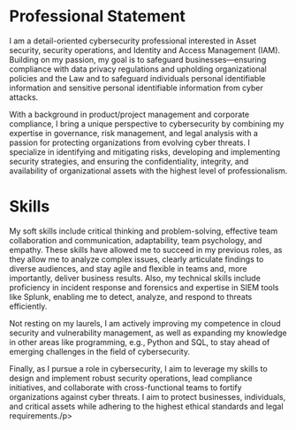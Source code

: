 <h1>Professional Statement</h1>

<p> I am a detail-oriented cybersecurity professional interested in Asset security, security operations, and Identity and Access Management (IAM). Building on my passion, my goal is to safeguard businesses—ensuring compliance with data privacy regulations and upholding organizational policies and the Law and to safeguard individuals personal identifiable information and sensitive personal identifiable information from cyber attacks. </p>


<p> With a background in product/project management and corporate compliance, I bring a unique perspective to cybersecurity by combining my expertise in governance, risk management, and legal analysis with a passion for protecting organizations from evolving cyber threats. I specialize in identifying and mitigating risks, developing and implementing security strategies, and ensuring the confidentiality, integrity, and availability of organizational assets with the highest level of professionalism. </p>

# Skills

<p> My soft skills include critical thinking and problem-solving, effective team collaboration and communication, adaptability, team psychology, and empathy. These skills have allowed me to succeed in my previous roles, as they allow me to analyze complex issues, clearly articulate findings to diverse audiences, and stay agile and flexible in teams and, more importantly, deliver business results. Also, my technical skills include proficiency in incident response and forensics and expertise in SIEM tools like Splunk, enabling me to detect, analyze, and respond to threats efficiently.

Not resting on my laurels, I am actively improving my competence in cloud security and vulnerability management, as well as expanding my knowledge in other areas like programming, e.g., Python and SQL, to stay ahead of emerging challenges in the field of cybersecurity. </p>

<p> Finally, as I pursue a role in cybersecurity, I aim to leverage my skills to design and implement robust security operations, lead compliance initiatives, and collaborate with cross-functional teams to fortify organizations against cyber threats. I aim to protect businesses, individuals, and critical assets while adhering to the highest ethical standards and legal requirements./p>


